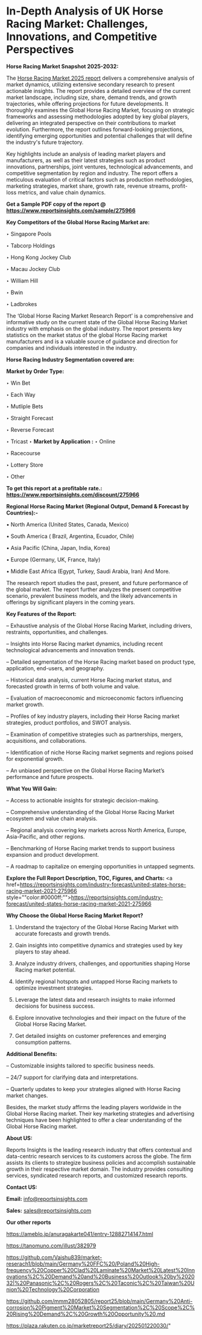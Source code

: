 # In-Depth Analysis of UK Horse Racing Market: Challenges, Innovations, and Competitive Perspectives

<strong>Horse Racing Market Snapshot 2025-2032:</strong>

The <a href=https://www.reportsinsights.com/sample/275966>Horse Racing Market 2025 report</a> delivers a comprehensive analysis of market dynamics, utilizing extensive secondary research to present actionable insights. The report provides a detailed overview of the current market landscape, including size, share, demand trends, and growth trajectories, while offering projections for future developments. It thoroughly examines the Global Horse Racing Market, focusing on strategic frameworks and assessing methodologies adopted by key global players, delivering an integrated perspective on their contributions to market evolution. Furthermore, the report outlines forward-looking projections, identifying emerging opportunities and potential challenges that will define the industry's future trajectory.

Key highlights include an analysis of leading market players and manufacturers, as well as their latest strategies such as product innovations, partnerships, joint ventures, technological advancements, and competitive segmentation by region and industry. The report offers a meticulous evaluation of critical factors such as production methodologies, marketing strategies, market share, growth rate, revenue streams, profit-loss metrics, and value chain dynamics.

<strong>Get a Sample PDF copy of the report @ <a href=https://www.reportsinsights.com/sample/275966 style=color:#0000ff;>https://www.reportsinsights.com/sample/275966</a></strong>

<strong>Key Competitors of the Global Horse Racing Market are:</strong>

‣ Singapore Pools

‣ Tabcorp Holdings

‣ Hong Kong Jockey Club

‣ Macau Jockey Club

‣ William Hill

‣ Bwin

‣ Ladbrokes

The ‘Global Horse Racing Market Research Report’ is a comprehensive and informative study on the current state of the Global Horse Racing Market industry with emphasis on the global industry. The report presents key statistics on the market status of the global Horse Racing market manufacturers and is a valuable source of guidance and direction for companies and individuals interested in the industry.

<strong>Horse Racing Industry Segmentation covered are:</strong>

<strong>Market by Order Type: </strong>

‣ Win Bet

‣ Each Way

‣ Mutliple Bets

‣ Straight Forecast

‣ Reverse Forecast

‣ Tricast
‣ 
<strong>Market by Application :</strong>
‣ Online

‣ Racecourse

‣ Lottery Store

‣ Other

<strong>To get this report at a profitable rate.: <a href=https://www.reportsinsights.com/discount/275966 style=color:#0000ff;>https://www.reportsinsights.com/discount/275966</a></strong>

<strong>Regional Horse Racing Market (Regional Output, Demand &amp; Forecast by Countries):-</strong>

• North America (United States, Canada, Mexico)

• South America ( Brazil, Argentina, Ecuador, Chile)

• Asia Pacific (China, Japan, India, Korea)

• Europe (Germany, UK, France, Italy)

• Middle East Africa (Egypt, Turkey, Saudi Arabia, Iran) And More.

The research report studies the past, present, and future performance of the global market. The report further analyzes the present competitive scenario, prevalent business models, and the likely advancements in offerings by significant players in the coming years.

<strong>Key Features of the Report:</strong>

– Exhaustive analysis of the Global Horse Racing Market, including drivers, restraints, opportunities, and challenges.

– Insights into Horse Racing market dynamics, including recent technological advancements and innovation trends.

– Detailed segmentation of the Horse Racing market based on product type, application, end-users, and geography.

– Historical data analysis, current Horse Racing market status, and forecasted growth in terms of both volume and value.

– Evaluation of macroeconomic and microeconomic factors influencing market growth.

– Profiles of key industry players, including their Horse Racing market strategies, product portfolios, and SWOT analysis.

– Examination of competitive strategies such as partnerships, mergers, acquisitions, and collaborations.

– Identification of niche Horse Racing market segments and regions poised for exponential growth.

– An unbiased perspective on the Global Horse Racing Market’s performance and future prospects.

<strong>What You Will Gain:</strong>

– Access to actionable insights for strategic decision-making.

– Comprehensive understanding of the Global Horse Racing Market ecosystem and value chain analysis.

– Regional analysis covering key markets across North America, Europe, Asia-Pacific, and other regions.

– Benchmarking of Horse Racing market trends to support business expansion and product development.

– A roadmap to capitalize on emerging opportunities in untapped segments.

<strong>Explore the Full Report Description, TOC, Figures, and Charts:</strong>
<a href=https://reportsinsights.com/industry-forecast/united-states-horse-racing-market-2021-275966 style=""color:#0000ff;"">https://reportsinsights.com/industry-forecast/united-states-horse-racing-market-2021-275966</a>

<strong>Why Choose the Global Horse Racing Market Report?</strong>

1. Understand the trajectory of the Global Horse Racing Market with accurate forecasts and growth trends.

2. Gain insights into competitive dynamics and strategies used by key players to stay ahead.

3. Analyze industry drivers, challenges, and opportunities shaping Horse Racing market potential.

4. Identify regional hotspots and untapped Horse Racing markets to optimize investment strategies.

5. Leverage the latest data and research insights to make informed decisions for business success.

6. Explore innovative technologies and their impact on the future of the Global Horse Racing Market.

7. Get detailed insights on customer preferences and emerging consumption patterns.

<strong>Additional Benefits:</strong>

– Customizable insights tailored to specific business needs.

– 24/7 support for clarifying data and interpretations.

– Quarterly updates to keep your strategies aligned with Horse Racing market changes.

Besides, the market study affirms the leading players worldwide in the Global Horse Racing market. Their key marketing strategies and advertising techniques have been highlighted to offer a clear understanding of the Global Horse Racing market.

<strong><strong>About US</strong>:</strong>

Reports Insights is the leading research industry that offers contextual and data-centric research services to its customers across the globe. The firm assists its clients to strategize business policies and accomplish sustainable growth in their respective market domain. The industry provides consulting services, syndicated research reports, and customized research reports.

<strong>Contact US:</strong>

<p class=><b>Email:</b> <a href=mailto:info@reportsinsights.com>info@reportsinsights.com</a></p>
<p class=><b>Sales:</b> <a href=mailto:sales@reportsinsights.com>sales@reportsinsights.com</a></p>

<strong>Our other reports</strong>

<a href=https://ameblo.jp/anuragakarte041/entry-12882714147.html>https://ameblo.jp/anuragakarte041/entry-12882714147.html</a>

<a href=https://tanomuno.com/illust/382979>https://tanomuno.com/illust/382979</a>

<a href=https://github.com/Vaishu839/market-reserach1/blob/main/Germany%20FFC%20/Poland%20High-frequency%20Copper%20Clad%20Laminate%20Market%20Latest%20Innovations%2C%20Demand%20and%20Business%20Outlook%20by%202032|%20Panasonic%2C%20Rogers%2C%20Taconic%2C%20Taiwan%20Union%20Technology%20Corporation>https://github.com/Vaishu839/market-reserach1/blob/main/Germany%20FFC%20/Poland%20High-frequency%20Copper%20Clad%20Laminate%20Market%20Latest%20Innovations%2C%20Demand%20and%20Business%20Outlook%20by%202032|%20Panasonic%2C%20Rogers%2C%20Taconic%2C%20Taiwan%20Union%20Technology%20Corporation</a>

<a href=https://github.com/mmm28052805/report25/blob/main/Germany%20Anti-corrosion%20Pigment%20Market%20Segmentation%2C%20Scope%2C%20Rising%20Demand%2C%20Growth%20Opportunity%20.md>https://github.com/mmm28052805/report25/blob/main/Germany%20Anti-corrosion%20Pigment%20Market%20Segmentation%2C%20Scope%2C%20Rising%20Demand%2C%20Growth%20Opportunity%20.md</a>

<a href=https://plaza.rakuten.co.jp/marketreport25/diary/202501220030/>https://plaza.rakuten.co.jp/marketreport25/diary/202501220030/</a>"
